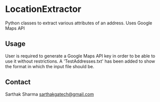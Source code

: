 # LocationExtractor
Python classes to extract various attributes of an address. Uses Google Maps API

## Usage
User is required to generate a Google Maps API key in order to be able to use it without restrictions.
A 'TestAddresses.txt' has been added to show the format in which the input file should be.

## Contact
Sarthak Sharma <sarthakgatech@gmail.com>
